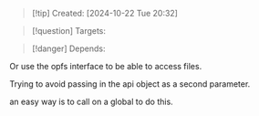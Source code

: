 
>[!tip] Created: [2024-10-22 Tue 20:32]

>[!question] Targets: 

>[!danger] Depends: 

Or use the opfs interface to be able to access files.

Trying to avoid passing in the api object as a second parameter.

an easy way is to call on a global to do this.